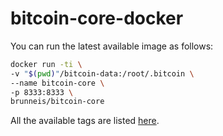 # bitcoin-core-docker

You can run the latest available image as follows:
```bash
docker run -ti \
-v "$(pwd)"/bitcoin-data:/root/.bitcoin \
--name bitcoin-core \
-p 8333:8333 \
brunneis/bitcoin-core
```

All the available tags are listed [here](https://hub.docker.com/r/brunneis/bitcoin-core/tags/).
